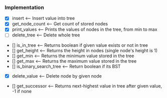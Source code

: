 ### Implementation
- [x] insert <-- Insert value into tree
- [x] get_node_count <-- Get count of stored nodes
- [x] print_values <-- Prints the values of nodes in the tree, from min to max
- [ ] delete_tree <-- Delete whole tree
- [] is_in_tree <-- Returns boolean if given value exists or not in tree
- [] get_height <-- Returns the height in nodes (single node's height is 1)
- [] get_min <-- Returns the minimum value stored in the tree
- [] get_max <-- Returns the maximum value stored in the tree
- [] is_binary_search_tree <-- Return boolean if its BST
- [x] delete_value <-- Delete node by given node
- [] get_successor <-- Returns next-highest value in tree after given value, -1 if none
